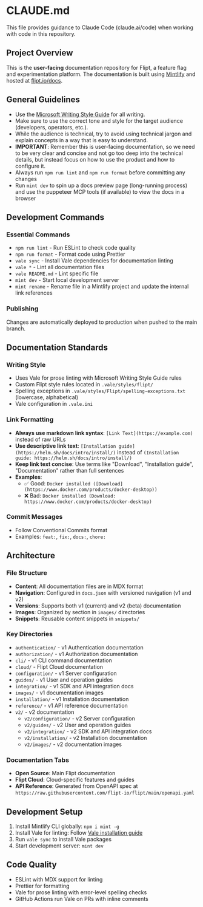# CLAUDE.md

This file provides guidance to Claude Code (claude.ai/code) when working with code in this repository.

## Project Overview

This is the **user-facing** documentation repository for Flipt, a feature flag and experimentation platform. The documentation is built using [Mintlify](https://mintlify.com/) and hosted at [flipt.io/docs](https://www.flipt.io/docs).

## General Guidelines

- Use the [Microsoft Writing Style Guide](https://learn.microsoft.com/en-us/style-guide/welcome/) for all writing.
- Make sure to use the correct tone and style for the target audience (developers, operators, etc.).
- While the audience is technical, try to avoid using technical jargon and explain concepts in a way that is easy to understand.
- **IMPORTANT**: Remember this is user-facing documentation, so we need to be very clear and concise and not go too deep into the technical details, but instead focus on how to use the product and how to configure it.
- Always run `npm run lint` and `npm run format` before committing any changes
- Run `mint dev` to spin up a docs preview page (long-running process) and use the puppeteer MCP tools (if available) to view the docs in a browser

## Development Commands

### Essential Commands

- `npm run lint` - Run ESLint to check code quality
- `npm run format` - Format code using Prettier
- `vale sync` - Install Vale dependencies for documentation linting
- `vale *` - Lint all documentation files
- `vale README.md` - Lint specific file
- `mint dev` - Start local development server
- `mint rename` - Rename file in a Mintlify project and update the internal link references

### Publishing

Changes are automatically deployed to production when pushed to the main branch.

## Documentation Standards

### Writing Style

- Uses Vale for prose linting with Microsoft Writing Style Guide rules
- Custom Flipt style rules located in `.vale/styles/flipt/`
- Spelling exceptions in `.vale/styles/Flipt/spelling-exceptions.txt` (lowercase, alphabetical)
- Vale configuration in `.vale.ini`

### Link Formatting

- **Always use markdown link syntax**: `[Link Text](https://example.com)` instead of raw URLs
- **Use descriptive link text**: `[Installation guide](https://helm.sh/docs/intro/install/)` instead of `(Installation guide: https://helm.sh/docs/intro/install/)`
- **Keep link text concise**: Use terms like "Download", "Installation guide", "Documentation" rather than full sentences
- **Examples**:
  - ✅ Good: `Docker installed ([Download](https://www.docker.com/products/docker-desktop))`
  - ❌ Bad: `Docker installed (Download: https://www.docker.com/products/docker-desktop)`

### Commit Messages

- Follow Conventional Commits format
- Examples: `feat:`, `fix:`, `docs:`, `chore:`

## Architecture

### File Structure

- **Content**: All documentation files are in MDX format
- **Navigation**: Configured in `docs.json` with versioned navigation (v1 and v2)
- **Versions**: Supports both v1 (current) and v2 (beta) documentation
- **Images**: Organized by section in `images/` directories
- **Snippets**: Reusable content snippets in `snippets/`

### Key Directories

- `authentication/` - v1 Authentication documentation
- `authorization/` - v1 Authorization documentation
- `cli/` - v1 CLI command documentation
- `cloud/` - Flipt Cloud documentation
- `configuration/` - v1 Server configuration
- `guides/` - v1 User and operation guides
- `integration/` - v1 SDK and API integration docs
- `images/` - v1 documentation images
- `installation/` - v1 Installation documentation
- `reference/` - v1 API reference documentation
- `v2/` - v2 documentation
  - `v2/configuration/` - v2 Server configuration
  - `v2/guides/` - v2 User and operation guides
  - `v2/integration/` - v2 SDK and API integration docs
  - `v2/installation/` - v2 Installation documentation
  - `v2/images/` - v2 documentation images

### Documentation Tabs

- **Open Source**: Main Flipt documentation
- **Flipt Cloud**: Cloud-specific features and guides
- **API Reference**: Generated from OpenAPI spec at `https://raw.githubusercontent.com/flipt-io/flipt/main/openapi.yaml`

## Development Setup

1. Install Mintlify CLI globally: `npm i mint -g`
2. Install Vale for linting: Follow [Vale installation guide](https://vale.sh/docs/vale-cli/installation/)
3. Run `vale sync` to install Vale packages
4. Start development server: `mint dev`

## Code Quality

- ESLint with MDX support for linting
- Prettier for formatting
- Vale for prose linting with error-level spelling checks
- GitHub Actions run Vale on PRs with inline comments

